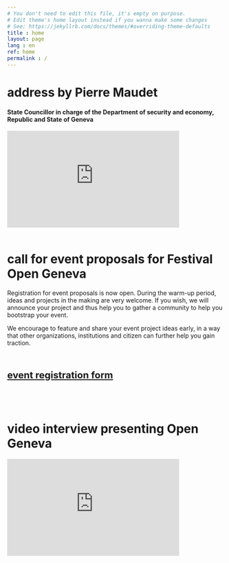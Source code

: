 ```yaml
---
# You don't need to edit this file, it's empty on purpose.
# Edit theme's home layout instead if you wanna make some changes
# See: https://jekyllrb.com/docs/themes/#overriding-theme-defaults
title : home
layout: page
lang : en
ref: home
permalink : /
---
```


# address by Pierre Maudet
####  State Councillor in charge of the Department of security and economy,  Republic and State of Geneva 

<iframe width="400" height="225" src="https://www.youtube.com/embed/skUuy7sSZec?rel=0" frameborder="0" gesture="media" allow="encrypted-media" allowfullscreen></iframe>
<br><br>

# call for event proposals for Festival Open Geneva

Registration for event proposals is now open. During the warm-up period,
ideas and projects in the making are very welcome. If you wish, we will announce your project
and thus help you to gather a community to help you bootstrap your event.

We encourage to feature and share your event project ideas early, in a way that other
organizations, institutions and citizen can further help you gain traction.

<br>
<p>
<p style="font-size: 22px"><strong>
<a href="https://goo.gl/forms/squpuIoTCzXE7F9y1">event registration form</a>
</strong></p>
</p>
<br><br>


# video interview presenting Open Geneva



<iframe width="400" height="225"
src="https://www.youtube.com/embed/RoMvHejce2c" frameborder="0" allowfullscreen></iframe>
